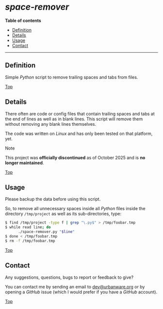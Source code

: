 # *space-remover*

**Table of contents**
*   [Definition](#definition)
*   [Details](#details)
*   [Usage](#usage)
*   [Contact](#contact)

----

## Definition

Simple *Python* script to remove trailing spaces and tabs from files.

[Top](#space-remover)

## Details

There often are code or config files that contain trailing spaces and tabs at the end of lines as well as in blank lines. This script will remove them without removing any blank lines themselves.

The code was written on *Linux* and has only been tested on that platform, yet.

> [!NOTE]
> This project was **officially discontinued** as of October 2025 and is **no longer maintained**.

[Top](#space-remover)

## Usage

Please backup the data before using this script.

So, to remove all unnecessary spaces inside all *Python* files inside the directory `/tmp/project` as well as its sub-directories, type:

```bash
$ find /tmp/project -type f | grep "\.py$" > /tmp/foobar.tmp
$ while read line; do
      ./space-remover.py "$line"
$ done < /tmp/foobar.tmp
$ rm -f /tmp/foobar.tmp
```

[Top](#space-remover)

## Contact

Any suggestions, questions, bugs to report or feedback to give?

You can contact me by sending an email to [dev@urbanware.org](mailto:dev@urbanware.org) or by opening a *GitHub* issue (which I would prefer if you have a *GitHub* account).

[Top](#space-remover)
